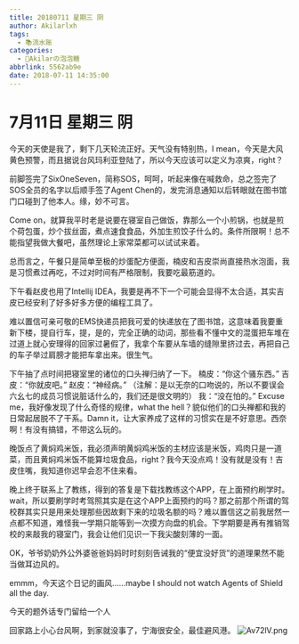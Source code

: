 ```yaml
---
title: 20180711 星期三 阴
author: Akilarlxh
tags:
  - 📚流水账
categories:
  - 🍬Akilarの泡泡糖
abbrlink: 5562ab9e
date: 2018-07-11 14:35:00
---
```

# 7月11日 星期三 阴

今天的天使是我了，剩下几天轮流正好。天气没有特别热，I mean，今天是大风黄色预警，而且据说台风玛利亚登陆了，所以今天应该可以定义为凉爽，right？

前脚签完了SixOneSeven，简称SOS，呵呵，听起来像在喊救命，总之签完了SOS全员的名字以后顺手签了Agent Chen的，发完消息通知以后转眼就在图书馆门口碰到了他本人。缘，妙不可言。

Come on，就算我平时老是说要在寝室自己做饭，靠那么一个小煎锅，也就是煎个荷包蛋，炒个拔丝面，煮点速食食品，外加生煎饺子什么的。条件所限啊！总不能指望我做大餐吧，虽然理论上家常菜都可以试试来着。

总而言之，午餐只是简单至极的炒蛋配方便面，楠皮和吉皮崇尚直接热水泡面，我是习惯煮过再吃，不过对时间有严格限制，我要吃最筋道的。

下午看赵皮也用了Intellij IDEA，我要是再不下一个可能会显得不太合适，其实吉皮已经安利了好多好多方便的编程工具了。

难以置信可亲可敬的EMS快递员把我可爱的快递放在了图书馆，这意味着我要重新下楼，提自行车，提，是的，完全正确的动词，那些看不懂中文的混蛋把车堆在过道上就心安理得的回家过暑假了，我拿个车要从车墙的缝隙里挤过去，再把自己的车子举过肩膀才能把车拿出来。很生气。

下午抽了点时间把寝室里的诸位的口头禅归纳了一下。
楠皮：“你这个骚东西。”
吉皮：“你就皮吧。”
赵皮：“神经病。”
（注解：是以无奈的口吻说的，所以不要误会六幺七的成员习惯说脏话什么的，我们还是很文明的）
我：“没在怕的。”
Excuse me，我好像发现了什么奇怪的规律，what the hell？貌似他们的口头禅都和我的日常起居脱不了干系。Damn it，让大家养成了这样的习惯实在是不好意思。西奈啊！有没有搞错，不带这么玩的。

晚饭点了黄焖鸡米饭，我必须声明黄焖鸡米饭的主材应该是米饭，鸡肉只是一道菜，而且黄焖鸡米饭不能算垃圾食品，right？我今天没点鸡！没有就是没有！吉皮住嘴，我知道你迟早会忍不住来看。

晚上终于联系上了教练，得到的答复是下载找教练这个APP，在上面预约刷学时。wait，所以要刷学时考驾照其实是在这个APP上面预约的吗？那之前那个所谓的驾校群其实只是用来处理那些因故剩下来的垃圾名额的吗？难以置信这之前我居然一点都不知道，难怪我一学期只能等到一次摸方向盘的机会。下学期要是再有推销驾校的来敲我的寝室门，我会让他们见识一下我尖酸刻薄的一面。

OK，爷爷奶奶外公外婆爸爸妈妈时时刻刻告诫我的“便宜没好货”的道理果然不能当做耳边风的。

emmm，今天这个日记的画风……maybe I should not watch Agents of Shield all the day.

今天的题外话专门留给一个人

回家路上小心台风啊，到家就没事了，宁海很安全，最佳避风港。
![Av72lV.png](https://s2.ax1x.com/2019/04/16/Av72lV.png)